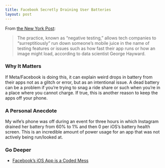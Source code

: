 ```yaml
---
title: Facebook Secretly Draining User Batteries
layout: post
---
```

From [the New York Post](https://nypost.com/2023/01/28/facebook-fires-worker-who-refused-to-do-negative-testing-awsuit/):
> The practice, known as “negative testing,” allows tech companies to “surreptitiously” run down someone’s mobile juice in the name of testing features or issues such as how fast their app runs or how an image might load, according to data scientist George Hayward.

### Why It Matters
If Meta/Facebook is doing this, it can explain weird drops in battery from their apps not as a glitch or error, but as an intentional issue. A dead battery can be a problem if you’re trying to snag a ride share or such when you’re in a place where you cannot charge. If true, this is another reason to keep the apps off your phone.

### A Personal Anecdote
My wife’s phone was off during an event for three hours in which Instagram drained her battery from 60% to 1% and then 0 per iOS’s battery health screen. This is an incredible amount of power usage for an app that was not actively being run/looked at.

### Go Deeper
- [Facebook’s iOS App is a Coded Mess](https://daringfireball.net/linked/2023/02/07/facebook-ios-app)